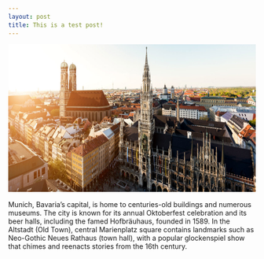 ```yaml
---
layout: post
title: This is a test post!
---
```




<p align="center"> 
<img src="/images/munich.jpg" width="580" height="300" alt="munich">
</p>

Munich, Bavaria’s capital, is home to centuries-old buildings and numerous museums. The city is known for its annual Oktoberfest celebration and its beer halls, including the famed Hofbräuhaus, founded in 1589. In the Altstadt (Old Town), central Marienplatz square contains landmarks such as Neo-Gothic Neues Rathaus (town hall), with a popular glockenspiel show that chimes and reenacts stories from the 16th century.